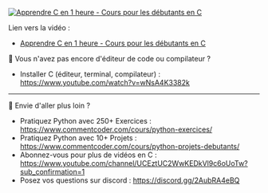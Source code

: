 [![Apprendre C en 1 heure - Cours pour les débutants en C](https://img.youtube.com/vi/q6FcVUFM42o/maxresdefault.jpg)](https://www.youtube.com/watch?v=q6FcVUFM42o)

Lien vers la vidéo : 
- [Apprendre C en 1 heure - Cours pour les débutants en C](https://www.youtube.com/watch?v=q6FcVUFM42o)

💾 Vous n'avez pas encore d'éditeur de code ou compilateur ?
- Installer C (éditeur, terminal, compilateur) : https://www.youtube.com/watch?v=wNsA4K3382k

---

🚀 Envie d'aller plus loin ?
- Pratiquez Python avec 250+ Exercices : https://www.commentcoder.com/cours/python-exercices/
- Pratiquez Python avec 10+ Projets : https://www.commentcoder.com/cours/python-projets-debutants/
- Abonnez-vous pour plus de vidéos en C : https://www.youtube.com/channel/UCEztUC2WwKEDkVl9c6oUoTw?sub_confirmation=1
- Posez vos questions sur discord : https://discord.gg/2AubRA4eBQ
